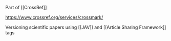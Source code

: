 Part of [[CrossRef]]

https://www.crossref.org/services/crossmark/

Versioning scientific papers using [[JAV]] and [[Article Sharing Framework]] tags

